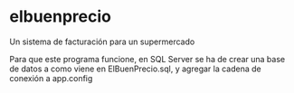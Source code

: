 # elbuenprecio
Un sistema de facturación para un supermercado


Para que este programa funcione, en SQL Server se ha de crear una base de datos a como viene en ElBuenPrecio.sql, y agregar la cadena de conexión a app.config

